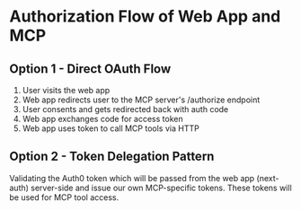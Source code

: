 

# Authorization Flow of Web App and MCP

## Option 1 - Direct OAuth Flow

1. User visits the web app
2. Web app redirects user to the MCP server's /authorize endpoint
3. User consents and gets redirected back with auth code
4. Web app exchanges code for access token
5. Web app uses token to call MCP tools via HTTP

## Option 2 - Token Delegation Pattern

Validating the Auth0 token which will be passed from the web app (next-auth) server-side and issue our own MCP-specific tokens. These tokens will be used for MCP tool access.

